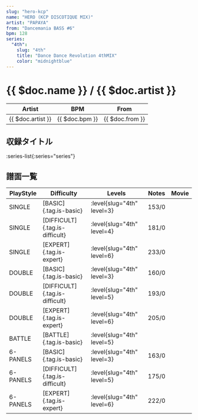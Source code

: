 ```yaml
---
slug: "hero-kcp"
name: "HERO (KCP DISCOTIQUE MIX)"
artist: "PAPAYA"
from: "Dancemania BASS #6"
bpm: 128
series:
  "4th":
    slug: "4th"
    title: "Dance Dance Revolution 4thMIX"
    color: "midnightblue"
---
```


# {{ $doc.name }} / {{ $doc.artist }}

|Artist|BPM|From|
|------|---|----|
|{{ $doc.artist }}|{{ $doc.bpm }}|{{ $doc.from }}|

## 収録タイトル

:series-list{:series="series"}

## 譜面一覧

|PlayStyle|Difficulty|Levels|Notes|Movie|
|---------|----------|------|-----|-----|
|SINGLE|[BASIC]{.tag.is-basic}|:level{slug="4th" level=3}|153/0||
|SINGLE|[DIFFICULT]{.tag.is-difficult}|:level{slug="4th" level=4}|181/0||
|SINGLE|[EXPERT]{.tag.is-expert}|:level{slug="4th" level=6}|233/0||
|DOUBLE|[BASIC]{.tag.is-basic}|:level{slug="4th" level=3}|160/0||
|DOUBLE|[DIFFICULT]{.tag.is-difficult}|:level{slug="4th" level=5}|193/0||
|DOUBLE|[EXPERT]{.tag.is-expert}|:level{slug="4th" level=6}|205/0||
|BATTLE|[BATTLE]{.tag.is-basic}|:level{slug="4th" level=5}|||
|6-PANELS|[BASIC]{.tag.is-basic}|:level{slug="4th" level=3}|163/0||
|6-PANELS|[DIFFICULT]{.tag.is-difficult}|:level{slug="4th" level=5}|175/0||
|6-PANELS|[EXPERT]{.tag.is-expert}|:level{slug="4th" level=6}|222/0||
